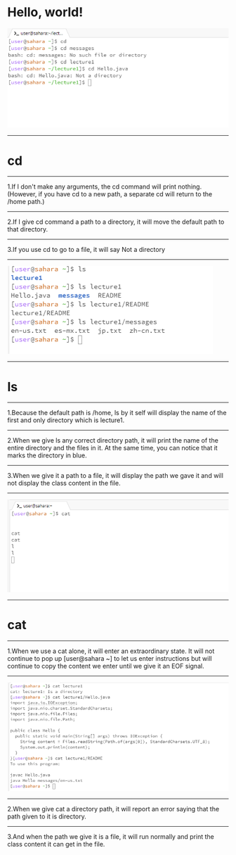 # Hello, world!

![Image](1.png)
***
# cd
***
1.If I don't make any arguments, the cd command will print nothing.(However, if you have cd to a new path, a separate cd will return to the /home path.)
***
2.If I give cd command a path to a directory, it will move the default path to that directory.
***
3.If you use cd to go to a file, it will say Not a directory
***
![Image](2.png)
***
# ls
***
1.Because the default path is /home, ls by it self will display the name of the first and only directory which is lecture1.
***
2.When we give ls any correct directory path, it will print the name of the entire directory and the files in it. At the same time, you can notice that it marks the directory in blue.
***
3.When we give it a path to a file, it will display the path we gave it and will not display the class content in the file.
***
![Image](3.png)
***
# cat
***
1.When we use a cat alone, it will enter an extraordinary state. It will not continue to pop up [user@sahara ~] to let us enter instructions but will continue to copy the content we enter until we give it an EOF signal.
***
![Image](4.png)
***
2.When we give cat a directory path, it will report an error saying that the path given to it is directory.
***
3.And when the path we give it is a file, it will run normally and print the class content it can get in the file.
